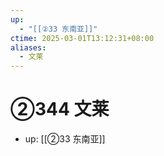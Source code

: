 ```yaml
---
up:
  - "[[②33 东南亚]]"
ctime: 2025-03-01T13:12:31+08:00
aliases:
  - 文莱
---
```


# ②344 文莱

- up: [[②33 东南亚]]
